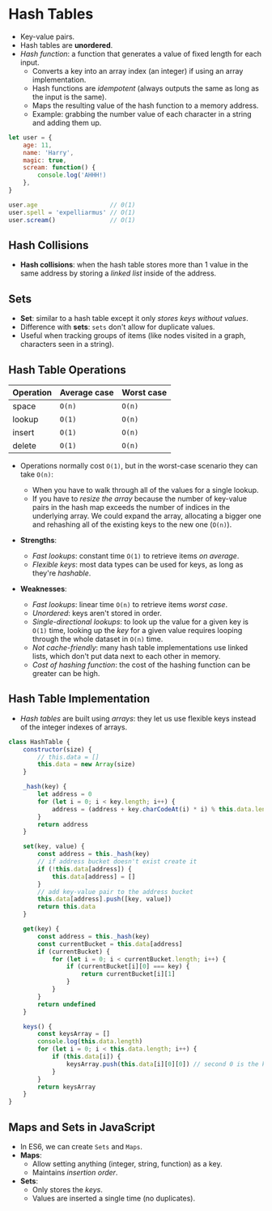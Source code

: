 # Hash Tables

* Key-value pairs.
* Hash tables are **unordered**.
* *Hash function*: a function that generates a value of fixed length for each
  input.
  * Converts a key into an array index (an integer) if using an array implementation.
  * Hash functions are *idempotent* (always outputs the same as long as the
    input is the same).
  * Maps the resulting value of the hash function to a memory address.
  * Example: grabbing the number value of each character in a string and adding
    them up.

```javascript
let user = {
    age: 11,
    name: 'Harry',
    magic: true,
    scream: function() {
        console.log('AHHH!)
    },
}

user.age                    // 0(1)
user.spell = 'expelliarmus' // O(1)
user.scream()               // O(1)
```

## Hash Collisions

* **Hash collisions**: when the hash table stores more than 1 value in the same
  address by storing a *linked list* inside of the address.

## Sets

* **Set**: similar to a hash table except it only *stores keys without values*.
* Difference with **sets**: `sets` don't allow for duplicate values.
* Useful when tracking groups of items (like nodes visited in a graph, characters seen in a string).

## Hash Table Operations

| Operation | Average case | Worst case |
| --------- | ------------ | ---------- |
| space     | `O(n)`       | `O(n)`     |
| lookup    | `O(1)`       | `O(n)`     |
| insert    | `O(1)`       | `O(n)`     |
| delete    | `O(1)`       | `O(n)`     |

* Operations normally cost `O(1)`, but in the worst-case scenario they can take `O(n)`:
  * When you have to walk through all of the values for a single lookup.
  * If you have to *resize the array* because the number of key-value pairs in the
  hash map exceeds the number of indices in the underlying array. We could expand
  the array, allocating a bigger one and rehashing all of the existing keys to
  the new one (`O(n)`).

* **Strengths**:
  * *Fast lookups*: constant time `O(1)` to retrieve items *on average*.
  * *Flexible keys*: most data types can be used for keys, as long as they're *hashable*.

* **Weaknesses**:
  * *Fast lookups*: linear time `O(n)` to retrieve items *worst case*.
  * *Unordered*: keys aren't stored in order.
  * *Single-directional lookups*: to look up the value for a given
    key is `O(1)` time, looking up the *key* for a given value requires looping
    through the whole dataset in `O(n)` time.
  * *Not cache-friendly*: many hash table implementations use linked lists, which don't put data next to each other in memory.
  * *Cost of hashing function*: the cost of the hashing function can be greater
    can be high.

## Hash Table Implementation

* *Hash tables* are built using *arrays*: they let us use flexible keys instead of the integer indexes of arrays.

```javascript
class HashTable {
    constructor(size) {
        // this.data = []
        this.data = new Array(size)
    }

    _hash(key) {
        let address = 0
        for (let i = 0; i < key.length; i++) {
            address = (address + key.charCodeAt(i) * i) % this.data.length // address function
        }
        return address
    }

    set(key, value) {
        const address = this._hash(key)
        // if address bucket doesn't exist create it
        if (!this.data[address]) {
            this.data[address] = []
        }
        // add key-value pair to the address bucket
        this.data[address].push([key, value])
        return this.data
    }

    get(key) {
        const address = this._hash(key)
        const currentBucket = this.data[address]
        if (currentBucket) {
            for (let i = 0; i < currentBucket.length; i++) {
                if (currentBucket[i][0] === key) {
                    return currentBucket[i][1]
                }
            }
        }
        return undefined
    }

    keys() {
        const keysArray = []
        console.log(this.data.length)
        for (let i = 0; i < this.data.length; i++) {
            if (this.data[i]) {
                keysArray.push(this.data[i][0][0]) // second 0 is the key
            }
        }
        return keysArray
    }
}
```

## Maps and Sets in JavaScript

* In ES6, we can create `Sets` and `Maps`.
* **Maps**:
  * Allow setting anything (integer, string, function) as a key.
  * Maintains *insertion order*.
* **Sets**:
  * Only stores the *keys*.
  * Values are inserted a single time (no duplicates).
